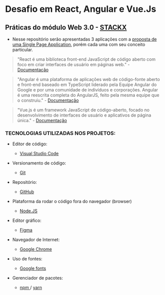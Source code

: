 # Desafio em React, Angular e Vue.Js

## Práticas do módulo Web 3.0 - <a href="https://academia.stackx.com.br/">STACKX</a>

- Nesse repositório serão apresentadas 3 aplicações com a <a href="https://www.figma.com/file/kLwbzp5UBzbVBBUfgHlj8C/StackX?node-id=101%3A2&t=isoOBrJfdt974XTC-0"> proposta de uma Single Page Application</a>, porém cada uma com seu conceito particular.

> "React é uma biblioteca front-end JavaScript de código aberto com foco em criar interfaces de usuário em páginas web." - <a href="https://reactjs.org/docs/getting-started.html"> Documentação </a>

> "Angular é uma plataforma de aplicações web de código-fonte aberto e front-end baseado em TypeScript liderado pela Equipe Angular do Google e por uma comunidade de indivíduos e corporações. Angular é uma reescrita completa do AngularJS, feito pela mesma equipe que o construiu." - <a href="https://angular.io/docs"> Documentação </a>

> "Vue.js é um framework JavaScript de código-aberto, focado no desenvolvimento de interfaces de usuário e aplicativos de página única." - <a href="https://vuejs.org/guide/introduction.html"> Documentação </a>

### TECNOLOGIAS UTILIZADAS NOS PROJETOS:
  - Editor de código:
    - <a href="https://code.visualstudio.com/"> Visual Studio Code </a>
    
  - Versionamento de código:
    - <a href="https://git-scm.com/downloads"> Git </a>
    
  - Repositório:
    - <a href="https://github.com/"> GitHub </a>
    
  - Plataforma da rodar o código fora do navegador (browser)
    - <a href="https://nodejs.org/en/download/"> Node.JS </a>
    
  - Editor gráfico:
    - <a href="https://www.figma.com/downloads/"> Figma </a>
    
  - Navegador de Internet:
    - <a href="https://chromeenterprise.google/intl/pt_br/browser/download/?utm_source=adwords&utm_medium=cpc&utm_campaign=2022-H2-chromebrowser-paidmed-paiddisplay-other-chromebrowserent&utm_term=downloadnow-chrome-browser-download&utm_content=GCEJ&brand=GCEJ&gclid=CjwKCAiAvK2bBhB8EiwAZUbP1LitVwaG7_a3Welqx6rOtTGGgcWP4xF7WfQV8xaCI2b65nG5uofQ6RoCbkQQAvD_BwE&gclsrc=aw.ds#windows-tab"> Google Chrome </a>
    
  - Uso de fontes:
    - <a href="https://developers.google.com/fonts"> Google fonts </a>
    
  - Gerenciador de pacotes:
    - <a href="https://www.npmjs.com/"> npm <a> / <a href="https://classic.yarnpkg.com/lang/en/docs/install/#windows-stable"> yarn </a>
